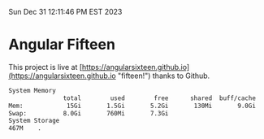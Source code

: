 Sun Dec 31 12:11:46 PM EST 2023

# Angular Fifteen


This project is live at [https://angularsixteen.github.io](https://angularsixteen.github.io "fifteen!") thanks to Github.

```bash
System Memory
               total        used        free      shared  buff/cache   available
Mem:            15Gi       1.5Gi       5.2Gi       130Mi       9.0Gi        13Gi
Swap:          8.0Gi       760Mi       7.3Gi
System Storage
467M	.
```
